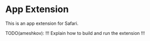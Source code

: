 # App Extension

This is an app extension for Safari.

TODO(ameshkov): !!! Explain how to build and run the extension !!!

